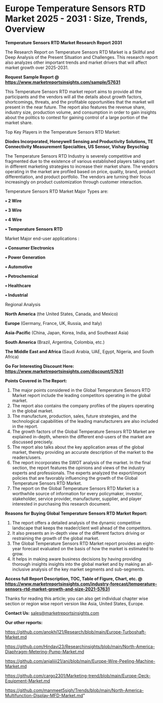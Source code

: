 # Europe Temperature Sensors RTD Market 2025 - 2031 : Size, Trends, Overview

<strong>Temperature Sensors RTD Market Research Report 2031</strong>

The Research Report on Temperature Sensors RTD Market is a Skillful and Deep Analysis of the Present Situation and Challenges. This research report also analyzes other important trends and market drivers that will affect market growth over 2025-2031.

<strong>Request Sample Report @ <a href=https://www.marketreportsinsights.com/sample/57631>https://www.marketreportsinsights.com/sample/57631</a></strong>

This Temperature Sensors RTD market report aims to provide all the participants and the vendors will all the details about growth factors, shortcomings, threats, and the profitable opportunities that the market will present in the near future. The report also features the revenue share, industry size, production volume, and consumption in order to gain insights about the politics to contest for gaining control of a large portion of the market share.

Top Key Players in the Temperature Sensors RTD Market:

<strong>Diodes Incorporated, Honeywell Sensing and Productivity Solutions, TE Connectivity Measurement Specialties, US Sensor, Vishay Beyschlag</strong>

The Temperature Sensors RTD Industry is severely competitive and fragmented due to the existence of various established players taking part in different marketing strategies to increase their market share. The vendors operating in the market are profiled based on price, quality, brand, product differentiation, and product portfolio. The vendors are turning their focus increasingly on product customization through customer interaction.

Temperature Sensors RTD Market Major Types are:

<strong>• 2 Wire

• 3 Wire

• 4 Wire

• Temperature Sensors RTD</strong>

Market Major end-user applications :

<strong>• Consumer Electronics

• Power Generation

• Automotive

• Petrochemical

• Healthcare

• Industrial</strong>

Regional Analysis

</u><strong><b>North America</b></strong> (the United States, Canada, and Mexico)

<strong><b>Europe </b></strong>(Germany, France, UK, Russia, and Italy)

<strong><b>Asia-Pacific</b></strong> (China, Japan, Korea, India, and Southeast Asia)

<strong><b>South America</b></strong> (Brazil, Argentina, Colombia, etc.)

<strong><b>The Middle East and Africa</b></strong> (Saudi Arabia, UAE, Egypt, Nigeria, and South Africa)

<strong>Go For Interesting Discount Here: <a href=https://www.marketreportsinsights.com/discount/57631>https://www.marketreportsinsights.com/discount/57631</a></strong>

<strong>Points Covered in The Report:</strong>
<ol>
  <li>The major points considered in the Global Temperature Sensors RTD Market report include the leading competitors operating in the global market.</li>
  <li>The report also contains the company profiles of the players operating in the global market.</li>
  <li>The manufacture, production, sales, future strategies, and the technological capabilities of the leading manufacturers are also included in the report.</li>
  <li>The growth factors of the Global Temperature Sensors RTD Market are explained in-depth, wherein the different end-users of the market are discussed precisely.</li>
  <li>The report also talks about the key application areas of the global market, thereby providing an accurate description of the market to the readers/users.</li>
  <li>The report incorporates the SWOT analysis of the market. In the final section, the report features the opinions and views of the industry experts and professionals. The experts analyzed the export/import policies that are favorably influencing the growth of the Global Temperature Sensors RTD Market.</li>
  <li>The report on the Global Temperature Sensors RTD Market is a worthwhile source of information for every policymaker, investor, stakeholder, service provider, manufacturer, supplier, and player interested in purchasing this research document.</li>
</ol>
<strong>Reasons for Buying Global Temperature Sensors RTD Market Report:</strong>

<ol>
  <li>The report offers a detailed analysis of the dynamic competitive landscape that keeps the reader/client well ahead of the competitors.</li>
  <li>It also presents an in-depth view of the different factors driving or restraining the growth of the global market.</li>
  <li>The Global Temperature Sensors RTD Market report provides an eight-year forecast evaluated on the basis of how the market is estimated to grow.</li>
  <li>It helps in making aware business decisions by having providing thorough insights insights into the global market and by making an all-inclusive analysis of the key market segments and sub-segments.</li>
</ol>
<strong>Access full Report Description, TOC, Table of Figure, Chart, etc. @ <a href=https://www.marketreportsinsights.com/industry-forecast/temperature-sensors-rtd-market-growth-and-size-2021-57631>https://www.marketreportsinsights.com/industry-forecast/temperature-sensors-rtd-market-growth-and-size-2021-57631</a></strong>


Thanks for reading this article; you can also get individual chapter wise section or region wise report version like Asia, United States, Europe.

<strong>Contact Us:</strong>
sales@marketreportsinsights.com

<strong>Our other reports:</strong>

<a href=https://github.com/anokhi121/Research/blob/main/Europe-Turboshaft-Market.md>https://github.com/anokhi121/Research/blob/main/Europe-Turboshaft-Market.md</a>

<a href=https://github.com/Hindavi23/Researchinsights/blob/main/North-America-Diaphragm-Metering-Pump-Market.md>https://github.com/Hindavi23/Researchinsights/blob/main/North-America-Diaphragm-Metering-Pump-Market.md</a>

<a href=https://github.com/anjaliiii21/ani/blob/main/Europe-Wire-Peeling-Machine-Market.md>https://github.com/anjaliiii21/ani/blob/main/Europe-Wire-Peeling-Machine-Market.md</a>

<a href=https://github.com/cargo2301/Marketing-trend/blob/main/Europe-Deck-Equipment-Market.md>https://github.com/cargo2301/Marketing-trend/blob/main/Europe-Deck-Equipment-Market.md</a>

<a href=https://github.com/manmeet5sigh/Trends/blob/main/North-America-Multifunction-Display-MFD-Market.md>https://github.com/manmeet5sigh/Trends/blob/main/North-America-Multifunction-Display-MFD-Market.md</a>"
